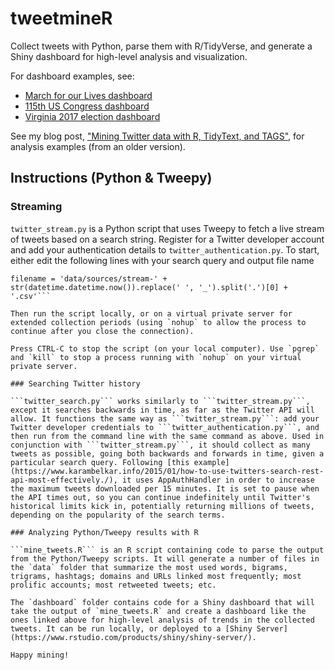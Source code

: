 # tweetmineR

Collect tweets with Python, parse them with R/TidyVerse, and generate a Shiny dashboard for high-level analysis and visualization.

For dashboard examples, see:

- [March for our Lives dashboard](https://thedisinformer.com/mfol/)  
- [115th US Congress dashboard](https://thedisinformer.com/congress/)  
- [Virginia 2017 election dashboard](https://kshaffer.shinyapps.io/shiny-social/)

See my blog post, ["Mining Twitter data with R, TidyText, and TAGS"](http://pushpullfork.com/2017/02/mining-twitter-data-tidy-text-tags/), for analysis examples (from an older version).

## Instructions (Python & Tweepy)

### Streaming

```twitter_stream.py``` is a Python script that uses Tweepy to fetch a live stream of tweets based on a search string. Register for a Twitter developer account and add your authentication details to ```twitter_authentication.py```. To start, either edit the following lines with your search query and output file name

```search_query = ['Twitter','@twitter', '#ilovehashtags']
filename = 'data/sources/stream-' + str(datetime.datetime.now()).replace(' ', '_').split('.')[0] + '.csv'```

Then run the script locally, or on a virtual private server for extended collection periods (using `nohup` to allow the process to continue after you close the connection).

Press CTRL-C to stop the script (on your local computer). Use `pgrep` and `kill` to stop a process running with `nohup` on your virtual private server.

### Searching Twitter history

```twitter_search.py``` works similarly to ```twitter_stream.py```, except it searches backwards in time, as far as the Twitter API will allow. It functions the same way as ```twitter_stream.py```: add your Twitter developer credentials to ```twitter_authentication.py```, and then run from the command line with the same command as above. Used in conjunction with ```twitter_stream.py```, it should collect as many tweets as possible, going both backwards and forwards in time, given a particular search query. Following [this example](https://www.karambelkar.info/2015/01/how-to-use-twitters-search-rest-api-most-effectively./), it uses AppAuthHandler in order to increase the maximum tweets downloaded per 15 minutes. It is set to pause when the API times out, so you can continue indefinitely until Twitter's historical limits kick in, potentially returning millions of tweets, depending on the popularity of the search terms.

### Analyzing Python/Tweepy results with R

```mine_tweets.R``` is an R script containing code to parse the output from the Python/Tweepy scripts. It will generate a number of files in the `data` folder that summarize the most used words, bigrams, trigrams, hashtags; domains and URLs linked most frequently; most prolific accounts; most retweeted tweets; etc.

The `dashboard` folder contains code for a Shiny dashboard that will take the output of `mine_tweets.R` and create a dashboard like the ones linked above for high-level analysis of trends in the collected tweets. It can be run locally, or deployed to a [Shiny Server](https://www.rstudio.com/products/shiny/shiny-server/).

Happy mining!
